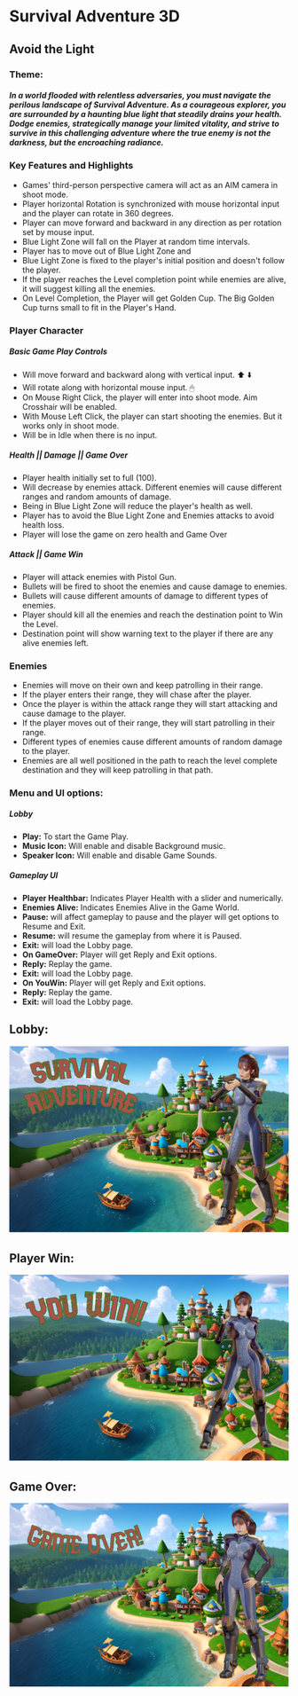 # Survival Adventure 3D 
## Avoid the Light

### Theme:
##### In a world flooded with relentless adversaries, you must navigate the perilous landscape of Survival Adventure. As a courageous explorer, you are surrounded by a haunting blue light that steadily drains your health. Dodge enemies, strategically manage your limited vitality, and strive to survive in this challenging adventure where the true enemy is not the darkness, but the encroaching radiance.

### Key Features and Highlights
- Games' third-person perspective camera will act as an AIM camera in shoot mode.
- Player horizontal Rotation is synchronized with mouse horizontal input and the player can rotate in 360 degrees.
- Player can move forward and backward in any direction as per rotation set by mouse input.
- Blue Light Zone will fall on the Player at random time intervals.
- Player has to move out of Blue Light Zone and
- Blue Light Zone is fixed to the player's initial position and doesn't follow the player.
- If the player reaches the Level completion point while enemies are alive, it will suggest killing all the enemies.
- On Level Completion, the Player will get Golden Cup. The Big Golden Cup turns small to fit in the Player's Hand. 


### Player Character
##### Basic Game Play Controls
- Will move forward and backward along with vertical input. ⬆️ ⬇️
- Will rotate along with horizontal mouse input. 🖱 
- On Mouse Right Click, the player will enter into shoot mode. Aim Crosshair will be enabled.
- With Mouse Left Click, the player can start shooting the enemies. But it works only in shoot mode.
- Will be in Idle when there is no input.

##### Health || Damage || Game Over
- Player health initially set to full (100).
- Will decrease by enemies attack. Different enemies will cause different ranges and random amounts of damage.
- Being in Blue Light Zone will reduce the player's health as well.
- Player has to avoid the  Blue Light Zone and Enemies attacks to avoid health loss.
- Player will lose the game on zero health and Game Over

##### Attack || Game Win
- Player will attack enemies with Pistol Gun.
- Bullets will be fired to shoot the enemies and cause damage to enemies.
- Bullets will cause different amounts of damage to different types of enemies.
- Player should kill all the enemies and reach the destination point to Win the Level.
- Destination point will show warning text to the player if there are any alive enemies left.

### Enemies
- Enemies will move on their own and keep patrolling in their range.
- If the player enters their range, they will chase after the player.
- Once the player is within the attack range they will start attacking and cause damage to the player.
- If the player moves out of their range, they will start patrolling in their range.
- Different types of enemies cause different amounts of random damage to the player.
- Enemies are all well positioned in the path to reach the level complete destination and they will keep patrolling in that path.

### Menu and UI options:
##### Lobby
- **Play:** To start the Game Play.
- **Music Icon:** Will enable and disable Background music.
- **Speaker Icon:** Will enable and disable Game Sounds.

##### Gameplay UI
- **Player Healthbar:** Indicates Player Health with a slider and numerically.
- **Enemies Alive:** Indicates Enemies Alive in the Game World.
- **Pause:** will affect gameplay to pause and the player will get options to Resume and Exit.
- **Resume:** will resume the gameplay from where it is Paused.
- **Exit:** will load the Lobby page.
- **On GameOver:** Player will get Reply and Exit options.
- **Reply:** Replay the game.
- **Exit:** will load the Lobby page.
- **On YouWin:** Player will get Reply and Exit options.
- **Reply:** Replay the game.
- **Exit:** will load the Lobby page.

## Lobby: 
![alt text](Assets/2DArt/BGStart.png)

## Player Win: 
![alt text](Assets/2DArt/BGWIN.png)

## Game Over:
![alt text](Assets/2DArt/BGGameOver.png)
